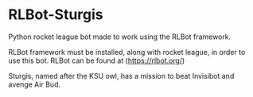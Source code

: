 # RLBot-Sturgis
Python rocket league bot made to work using the RLBot framework.

RLBot framework must be installed, along with rocket league, in order to use this bot. RLBot can be found at (https://rlbot.org/)  

Sturgis, named after the KSU owl, has a mission to beat Invisibot and avenge Air Bud. 
